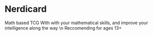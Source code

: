 # Nerdicard

Math based TCG
With with your mathematical skills, and improve your intelligence along the way
\n Reccomending for ages 13+
